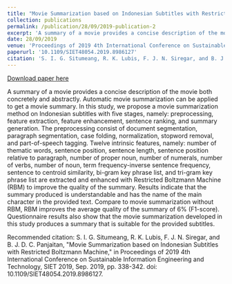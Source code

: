 ```yaml
---
title: "Movie Summarization based on Indonesian Subtitles with Restricted Boltzmann Machine"
collection: publications
permalink: /publication/28/09/2019-publication-2
excerpt: 'A summary of a movie provides a concise description of the movie both concretely and abstractly. Automatic movie summarization can be applied to get a movie summary. In this study, we propose a movie summarization method on Indonesian subtitles with five stages, namely: preprocessing, feature extraction, feature enhancement, sentence ranking, and summary generation. The preprocessing consist of document segmentation, paragraph segmentation, case folding, normalization, stopword removal, and part-of-speech tagging. Twelve intrinsic features, namely: number of thematic words, sentence position, sentence length, sentence position relative to paragraph, number of proper noun, number of numerals, number of verbs, number of noun, term frequency-inverse sentence frequency, sentence to centroid similarity, bi-gram key phrase list, and tri-gram key phrase list are extracted and enhanced with Restricted Boltzmann Machine (RBM) to improve the quality of the summary. Results indicate that the summary produced is understandable and has the name of the main character in the provided text. Compare to movie summarization without RBM, RBM improves the average quality of the summary of 6% (F1-score). Questionnaire results also show that the movie summarization developed in this study produces a summary that is suitable for the provided subtitles.'
date: 28/09/2019
venue: 'Proceedings of 2019 4th International Conference on Sustainable Information Engineering and Technology, SIET 2019'
paperurl: '10.1109/SIET48054.2019.8986127'
citation: 'S. I. G. Situmeang, R. K. Lubis, F. J. N. Siregar, and B. J. D. C. Panjaitan, &quot;Movie Summarization based on Indonesian Subtitles with Restricted Boltzmann Machine,&quot; in Proceedings of 2019 4th International Conference on Sustainable Information Engineering and Technology, SIET 2019, Sep. 2019, pp. 338-342. doi: 10.1109/SIET48054.2019.8986127.'
---
```


<a href='10.1109/SIET48054.2019.8986127'>Download paper here</a>

A summary of a movie provides a concise description of the movie both concretely and abstractly. Automatic movie summarization can be applied to get a movie summary. In this study, we propose a movie summarization method on Indonesian subtitles with five stages, namely: preprocessing, feature extraction, feature enhancement, sentence ranking, and summary generation. The preprocessing consist of document segmentation, paragraph segmentation, case folding, normalization, stopword removal, and part-of-speech tagging. Twelve intrinsic features, namely: number of thematic words, sentence position, sentence length, sentence position relative to paragraph, number of proper noun, number of numerals, number of verbs, number of noun, term frequency-inverse sentence frequency, sentence to centroid similarity, bi-gram key phrase list, and tri-gram key phrase list are extracted and enhanced with Restricted Boltzmann Machine (RBM) to improve the quality of the summary. Results indicate that the summary produced is understandable and has the name of the main character in the provided text. Compare to movie summarization without RBM, RBM improves the average quality of the summary of 6% (F1-score). Questionnaire results also show that the movie summarization developed in this study produces a summary that is suitable for the provided subtitles.

Recommended citation: S. I. G. Situmeang, R. K. Lubis, F. J. N. Siregar, and B. J. D. C. Panjaitan, "Movie Summarization based on Indonesian Subtitles with Restricted Boltzmann Machine," in Proceedings of 2019 4th International Conference on Sustainable Information Engineering and Technology, SIET 2019, Sep. 2019, pp. 338-342. doi: 10.1109/SIET48054.2019.8986127.